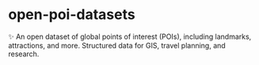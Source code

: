 # open-poi-datasets
✨ An open dataset of global points of interest (POIs), including landmarks, attractions, and more. Structured data for GIS, travel planning, and research.
